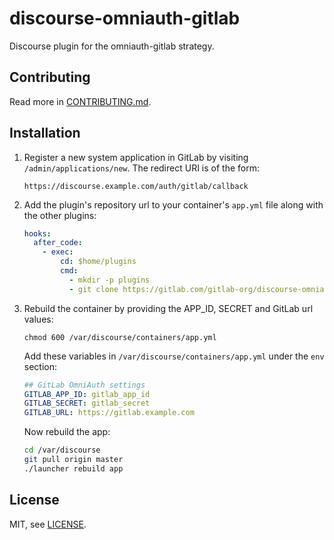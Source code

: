 discourse-omniauth-gitlab
=========================

Discourse plugin for the omniauth-gitlab strategy.

## Contributing

Read more in [CONTRIBUTING.md](CONTRIBUTING.md).

## Installation

1. Register a new system application in GitLab by visiting `/admin/applications/new`.
    The redirect URI is of the form:

    ```
    https://discourse.example.com/auth/gitlab/callback
    ```

1. Add the plugin's repository url to your container's `app.yml` file along with
   the other plugins:

    ```yaml
    hooks:
      after_code:
        - exec:
            cd: $home/plugins
            cmd:
              - mkdir -p plugins
              - git clone https://gitlab.com/gitlab-org/discourse-omniauth-gitlab.git
    ```

1. Rebuild the container by providing the APP_ID, SECRET and GitLab url values:

    ```
    chmod 600 /var/discourse/containers/app.yml
    ```

    Add these variables in `/var/discourse/containers/app.yml` under the `env` section:

    ```yaml
    ## GitLab OmniAuth settings
    GITLAB_APP_ID: gitlab_app_id
    GITLAB_SECRET: gitlab_secret
    GITLAB_URL: https://gitlab.example.com
    ```

    Now rebuild the app:

    ```bash
    cd /var/discourse
    git pull origin master
    ./launcher rebuild app
    ```

## License

MIT, see [LICENSE](./LICENSE).
